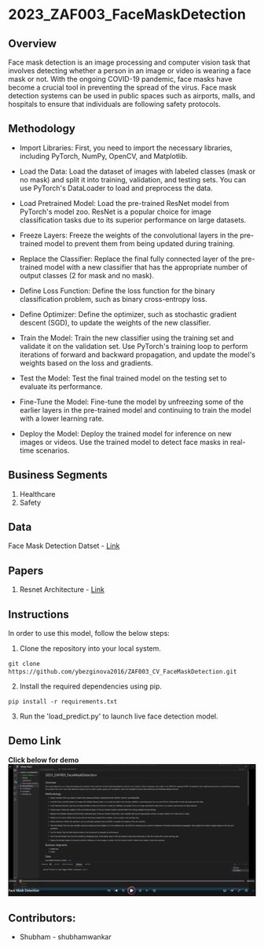 # 2023_ZAF003_FaceMaskDetection
## Overview
Face mask detection is an image processing and computer vision task that involves detecting whether a person in an image or video is wearing a face mask or not. With the ongoing COVID-19 pandemic, face masks have become a crucial tool in preventing the spread of the virus. Face mask detection systems can be used in public spaces such as airports, malls, and hospitals to ensure that individuals are following safety protocols.

## Methodology
- Import Libraries: First, you need to import the necessary libraries, including PyTorch, NumPy, OpenCV, and Matplotlib.

- Load the Data: Load the dataset of images with labeled classes (mask or no mask) and split it into training, validation, and testing sets. You can use PyTorch's DataLoader to load and preprocess the data.

- Load Pretrained Model: Load the pre-trained ResNet model from PyTorch's model zoo. ResNet is a popular choice for image classification tasks due to its superior performance on large datasets.

- Freeze Layers: Freeze the weights of the convolutional layers in the pre-trained model to prevent them from being updated during training.

- Replace the Classifier: Replace the final fully connected layer of the pre-trained model with a new classifier that has the appropriate number of output classes (2 for mask and no mask).

- Define Loss Function: Define the loss function for the binary classification problem, such as binary cross-entropy loss.

- Define Optimizer: Define the optimizer, such as stochastic gradient descent (SGD), to update the weights of the new classifier.

- Train the Model: Train the new classifier using the training set and validate it on the validation set. Use PyTorch's training loop to perform iterations of forward and backward propagation, and update the model's weights based on the loss and gradients.

- Test the Model: Test the final trained model on the testing set to evaluate its performance.

- Fine-Tune the Model: Fine-tune the model by unfreezing some of the earlier layers in the pre-trained model and continuing to train the model with a lower learning rate.

- Deploy the Model: Deploy the trained model for inference on new images or videos. Use the trained model to detect face masks in real-time scenarios.

## Business Segments
1. Healthcare
2. Safety

## Data
Face Mask Detection Datset - [Link](https://www.kaggle.com/datasets/omkargurav/face-mask-dataset)

## Papers
1. Resnet Architecture - [Link](https://arxiv.org/abs/1512.03385)

## Instructions
In order to use this model, follow the below steps:
1. Clone the repository into your local system.
```
git clone https://github.com/ybezginova2016/ZAF003_CV_FaceMaskDetection.git
```
2. Install the required dependencies using pip.
```
pip install -r requirements.txt
```

3. Run the 'load_predict.py' to launch live face detection model. 

## Demo Link
**Click below for demo**
[![image](face_mask_detection_preview.jpg)](https://1drv.ms/v/s!AuQ0zVSghQNegtFGIAS2p4cdmRhj4A?e=EKSQ5a)

## Contributors:
- Shubham - shubhamwankar

